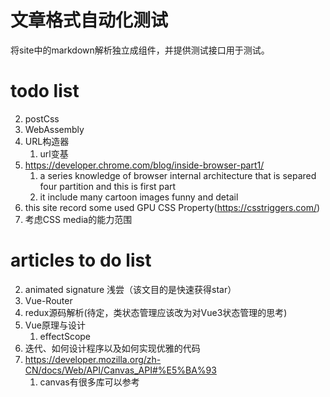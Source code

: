 # 文章格式自动化测试
将site中的markdown解析独立成组件，并提供测试接口用于测试。
# todo list
2. postCss
3. WebAssembly
4. URL构造器
    1. url变基
5. https://developer.chrome.com/blog/inside-browser-part1/
    1. a series knowledge of browser internal architecture that is separed four partition and this is first part
    2. it include many cartoon images funny and detail
6. this site record some used GPU CSS Property(https://csstriggers.com/)
8. 考虑CSS media的能力范围

# articles to do list
2. animated signature 浅尝（该文目的是快速获得star）
3. Vue-Router
4. redux源码解析(待定，类状态管理应该改为对Vue3状态管理的思考)
5. Vue原理与设计
    1. effectScope
6. 迭代、如何设计程序以及如何实现优雅的代码
7. https://developer.mozilla.org/zh-CN/docs/Web/API/Canvas_API#%E5%BA%93
    1. canvas有很多库可以参考
